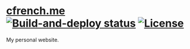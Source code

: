 # [cfrench.me](https://cfrench.me/) [![Build-and-deploy status](https://img.shields.io/github/workflow/status/ColeFrench/colefrench.github.io/GitHub%20Pages)](https://github.com/ColeFrench/colefrench.github.io/actions/workflows/github-pages.yml) [![License](https://img.shields.io/github/license/ColeFrench/colefrench.github.io)](LICENSE)

My personal website.
